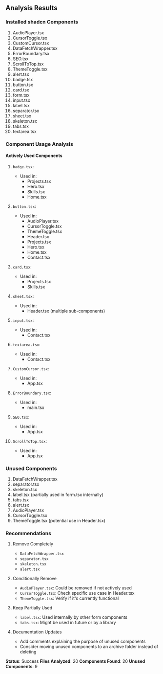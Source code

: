 ## Analysis Results

### Installed shadcn Components

1. AudioPlayer.tsx
2. CursorToggle.tsx
3. CustomCursor.tsx
4. DataFetchWrapper.tsx
5. ErrorBoundary.tsx
6. SEO.tsx
7. ScrollToTop.tsx
8. ThemeToggle.tsx
9. alert.tsx
10. badge.tsx
11. button.tsx
12. card.tsx
13. form.tsx
14. input.tsx
15. label.tsx
16. separator.tsx
17. sheet.tsx
18. skeleton.tsx
19. tabs.tsx
20. textarea.tsx

### Component Usage Analysis

#### Actively Used Components

1. `badge.tsx`:
   - Used in:
     - Projects.tsx
     - Hero.tsx
     - Skills.tsx
     - Home.tsx

2. `button.tsx`:
   - Used in:
     - AudioPlayer.tsx
     - CursorToggle.tsx
     - ThemeToggle.tsx
     - Header.tsx
     - Projects.tsx
     - Hero.tsx
     - Home.tsx
     - Contact.tsx

3. `card.tsx`:
   - Used in:
     - Projects.tsx
     - Skills.tsx

4. `sheet.tsx`:
   - Used in:
     - Header.tsx (multiple sub-components)

5. `input.tsx`:
   - Used in:
     - Contact.tsx

6. `textarea.tsx`:
   - Used in:
     - Contact.tsx

7. `CustomCursor.tsx`:
   - Used in:
     - App.tsx

8. `ErrorBoundary.tsx`:
   - Used in:
     - main.tsx

9. `SEO.tsx`:
   - Used in:
     - App.tsx

10. `ScrollToTop.tsx`:
    - Used in:
      - App.tsx

### Unused Components

1. DataFetchWrapper.tsx
2. separator.tsx
3. skeleton.tsx
4. label.tsx (partially used in form.tsx internally)
5. tabs.tsx
6. alert.tsx
7. AudioPlayer.tsx
8. CursorToggle.tsx
9. ThemeToggle.tsx (potential use in Header.tsx)

### Recommendations

1. Remove Completely
   - `DataFetchWrapper.tsx`
   - `separator.tsx`
   - `skeleton.tsx`
   - `alert.tsx`

2. Conditionally Remove
   - `AudioPlayer.tsx`: Could be removed if not actively used
   - `CursorToggle.tsx`: Check specific use case in Header.tsx
   - `ThemeToggle.tsx`: Verify if it's currently functional

3. Keep Partially Used
   - `label.tsx`: Used internally by other form components
   - `tabs.tsx`: Might be used in future or by a library

4. Documentation Updates
   - Add comments explaining the purpose of unused components
   - Consider moving unused components to an archive folder instead of deleting

**Status**: Success
**Files Analyzed**: 20
**Components Found**: 20
**Unused Components**: 9
